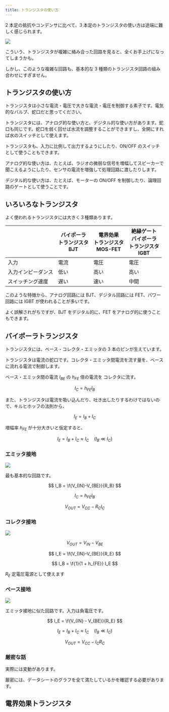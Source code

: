 ```yaml
---
title: トランジスタの使い方
---
```


2 本足の抵抗やコンデンサに比べて、3 本足のトランジスタの使い方は途端に難しく感じられます。

![](./img/NJM4580.png)

こういう、トランジスタが複雑に絡み合った回路を見ると、全くお手上げになってしまうかも。

しかし、このような複雑な回路も、基本的な 3 種類のトランジスタ回路の組み合わせにすぎません。

## トランジスタの使い方

トランジスタは小さな電流・電圧で大きな電流・電圧を制御する素子です。電気的なバルブ、蛇口だと思ってください。

トランジスタには、アナログ的な使い方と、デジタル的な使い方があります。蛇口も同じです。蛇口を弱く回せば水流を調整することができますし、全開にすれば水のスイッチとして使えます。

トランジスタも、入力に比例して出力するようにしたり、ON/OFF のスイッチとして使うこともできます。

アナログ的な使い方は、たとえば、ラジオの微弱な信号を増幅してスピーカーで聞こえるようにしたり、センサの電流を増強して処理回路に渡したりします。

デジタル的な使い方は、たとえば、モーターの ON/OFF を制御したり、論理回路のゲートとして使うことです。

## いろいろなトランジスタ

よく使われるトランジスタには大きく３種類あります。

|                    | バイポーラ<br/>トランジスタ<br/>BJT | 電界効果<br/>トランジスタ<br/>MOS-FET | 絶縁ゲート<br/>バイポーラ<br/>トランジスタ<br/>IGBT |
| ------------------ | ----------------------------------- | ------------------------------------- | --------------------------------------------------- |
| 入力               | 電流                                | 電圧                                  | 電圧                                                |
| 入力インピーダンス | 低い                                | 高い                                  | 高い                                                |
| スイッチング速度   | 遅い                                | 速い                                  | 中間                                                |

このような特徴から、アナログ回路には BJT、デジタル回路には FET、パワー回路には IGBT が使われることが多いです。

よく誤解されがちですが、BJT をデジタル的に、FET をアナログ的に使うこともできます。

## バイポーラトランジスタ

トランジスタには、ベース・コレクタ・エミッタの 3 本のピンが生えています。

トランジスタは電流の蛇口です。コレクタ・エミッタ間電流を流す量を、ベースに流れる電流で制御します。

ベース・エミッタ間の電流 $I_{BE}$ の $h_{FE}$ 倍の電流を コレクタに流す。

$$
I_C = h_{FE} I_B
$$

また、トランジスタは電流を吸い込んだり、吐き出したりするわけではないので、キルヒホッフの法則から、

$$
I_E = I_B + I_C
$$

増幅率 $h_{FE}$ が十分大きいと仮定すると、

$$
I_E = I_B + I_C \approx I_C \quad (I_B \ll I_C)
$$

### エミッタ接地

![](./img/emitter.dio.svg)

最も基本的な回路です。

$$
I_B = \f{V_{IN}-V_{BE}}{R_B}
$$

$$
I_C = h_{FE} I_B
$$

$$
V_{OUT} = V_{CC} - R_C I_C
$$

### コレクタ接地

![](./img/collector.dio.svg)

$$
V_{OUT} = V_{IN} - V_{BE}
$$

$$
I_E = \f{V_{IN}-V_{BE}}{R_E}
$$

$$
I_B = \f{1}{1 + h_{FE}} I_E
$$

$R_E$ 定電圧電源として使えます

### ベース接地

![](./img/base.dio.svg)

エミッタ接地に似た回路です。入力は負電圧です。

$$
I_E = \f{V_{IN} - V_{BE}}{R_E}
$$

$$
I_E = I_B + I_C \approx I_C \quad (I_B \ll I_C)
$$

$$
V_{OUT} = V_{CC} - I_C R_C
$$

### 厳密な話

実際には変動があります。

厳密には、データシートのグラフを全て満たしているかを確認する必要があります。

## 電界効果トランジスタ
